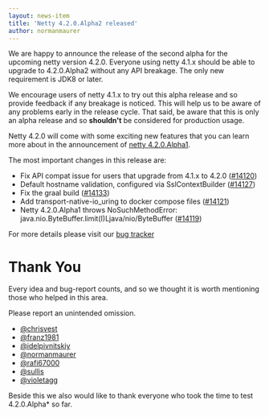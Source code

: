 ```yaml
---
layout: news-item
title: 'Netty 4.2.0.Alpha2 released'
author: normanmaurer
---
```


We are happy to announce the release of the second alpha for the upcoming netty version 4.2.0. Everyone using netty 4.1.x should be able to upgrade to 4.2.0.Alpha2 without any API breakage. The only new requirement is JDK8 or later. 

We encourage users of netty 4.1.x to try out this alpha release and so provide feedback if any breakage is noticed. This will help us to be  aware of any problems early in the release cycle. That said, be aware that this is only an alpha release and so __shouldn't__ be considered for production usage.

Netty 4.2.0 will come with some exciting new features that you can learn more about in the announcement of [netty 4.2.0.Alpha1](https://netty.io/news/2024/06/12/4-2-0-Alpha1.html).


The most important changes in this release are:

* Fix API compat issue for users that upgrade from 4.1.x to 4.2.0  ([#14120](https://github.com/netty/netty/pull/14120))
* Default hostname validation, configured via SslContextBuilder ([#14127](https://github.com/netty/netty/pull/14127))
* Fix the graal build ([#14133](https://github.com/netty/netty/pull/14133))
* Add transport-native-io_uring to docker compose files ([#14121](https://github.com/netty/netty/pull/14121))
* Netty 4.2.0.Alpha1 throws NoSuchMethodError: java.nio.ByteBuffer.limit(I)Ljava/nio/ByteBuffer ([#14119](https://github.com/netty/netty/issues/14119))


For more details please visit our [bug tracker](https://github.com/netty/netty/milestone/294?closed=1)

# Thank You

Every idea and bug-report counts, and so we thought it is worth mentioning those who helped in this area.

Please report an unintended omission.

* [@chrisvest](https://github.com/chrisvest)
* [@franz1981](https://github.com/franz1981)
* [@idelpivnitskiy](https://github.com/idelpivnitskiy)
* [@normanmaurer](https://github.com/normanmaurer)
* [@rafi67000](https://github.com/rafi67000)
* [@sullis](https://github.com/sullis)
* [@violetagg](https://github.com/violetagg)

Beside this we also would like to thank everyone who took the time to test 4.2.0.Alpha* so far.

